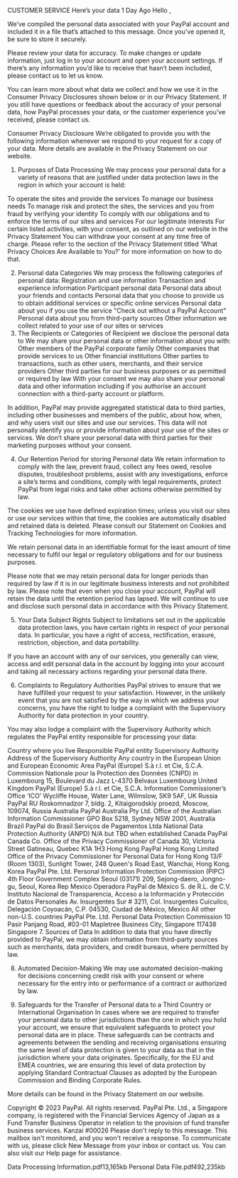 
CUSTOMER SERVICE
Here’s your data
1 Day Ago
Hello <username>,

We’ve compiled the personal data associated with your PayPal account and included it in a file that’s attached to this message. Once you’ve opened it, be sure to store it securely.

Please review your data for accuracy. To make changes or update information, just log in to your account and open your account settings. If there’s any information you’d like to receive that hasn’t been included, please contact us to let us know. 

You can learn more about what data we collect and how we use it in the Consumer Privacy Disclosures shown below or in our Privacy Statement. If you still have questions or feedback about the accuracy of your personal data, how PayPal processes your data, or the customer experience you’ve received, please contact us.

Consumer Privacy Disclosure
We’re obligated to provide you with the following information whenever we respond to your request for a copy of your data. More details are available in the Privacy Statement on our website.

1. Purposes of Data Processing
We may process your personal data for a variety of reasons that are justified under data protection laws in the region in which your account is held:   

To operate the sites and provide the services
To manage our business needs
To manage risk and protect the sites, the services and you from fraud by verifying your identity
To comply with our obligations and to enforce the terms of our sites and services
For our legitimate interests
For certain listed activities, with your consent, as outlined on our website in the Privacy Statement
You can withdraw your consent at any time free of charge. Please refer to the section of the Privacy Statement titled ‘What Privacy Choices Are Available to You?’ for more information on how to do that.

2. Personal data Categories
We may process the following categories of personal data:
Registration and use information
Transaction and experience information
Participant personal data
Personal data about your friends and contacts
Personal data that you choose to provide us to obtain additional services or specific online services
Personal data about you if you use the service "Check out without a PayPal Account"
Personal data about you from third-party sources
Other information we collect related to your use of our sites or services
3. The Recipients or Categories of Recipient we disclose the personal data to
We may share your personal data or other information about you with:
Other members of the PayPal corporate family
Other companies that provide services to us
Other financial institutions
Other parties to transactions, such as other users, merchants, and their service providers
Other third parties for our business purposes or as permitted or required by law
With your consent we may also share your personal data and other information including if you authorise an account connection with a third-party account or platform.
 
In addition, PayPal may provide aggregated statistical data to third parties, including other businesses and members of the public, about how, when, and why users visit our sites and use our services. This data will not personally identify you or provide information about your use of the sites or services. We don’t share your personal data with third parties for their marketing purposes without your consent.
 
4. Our Retention Period for storing Personal data
We retain information to comply with the law, prevent fraud, collect any fees owed, resolve disputes, troubleshoot problems, assist with any investigations, enforce a site’s terms and conditions, comply with legal requirements, protect PayPal from legal risks and take other actions otherwise permitted by law.
 
The cookies we use have defined expiration times; unless you visit our sites or use our services within that time, the cookies are automatically disabled and retained data is deleted. Please consult our Statement on Cookies and Tracking Technologies for more information.
 
We retain personal data in an identifiable format for the least amount of time necessary to fulfil our legal or regulatory obligations and for our business purposes.
 
Please note that we may retain personal data for longer periods than required by law if it is in our legitimate business interests and not prohibited by law. Please note that even when you close your account, PayPal will retain the data until the retention period has lapsed. We will continue to use and disclose such personal data in accordance with this Privacy Statement.
 
5. Your Data Subject Rights
Subject to limitations set out in the applicable data protection laws, you have certain rights in respect of your personal data. In particular, you have a right of access, rectification, erasure, restriction, objection, and data portability.
 
If you have an account with any of our services, you generally can view, access and edit personal data in the account by logging into your account and taking all necessary actions regarding your personal data there.
 
6. Complaints to Regulatory Authorities
PayPal strives to ensure that we have fulfilled your request to your satisfaction. However, in the unlikely event that you are not satisfied by the way in which we address your concerns, you have the right to lodge a complaint with the Supervisory Authority for data protection in your country.
 
You may also lodge a complaint with the Supervisory Authority which regulates the PayPal entity responsible for processing your data:
 
Country where you live	Responsible PayPal entity	Supervisory Authority	Address of the Supervisory Authority
Any country in the European Union and European Economic Area	PayPal (Europe) S.à r.l. et Cie, S.C.A.	Commission Nationale pour la Protection des Données (CNPD) in Luxembourg	15, Boulevard du Jazz
L-4370 Belvaux
Luxembourg
United Kingdom	PayPal (Europe) S.à r.l. et Cie, S.C.A.	Information Commissioner’s Office ‘ICO’	Wycliffe House, Water Lane, Wilmslow, SK9 5AF, UK
Russia	PayPal RU	Roskomnadzor	7, bldg.
2, Kitaigorodskiy proezd,
Moscow,
109074,
Russia
Australia	PayPal Australia Pty Ltd.	Office of the Australian Information Commissioner	GPO Box 5218,
Sydney NSW 2001,
Australia
Brazil	PayPal do Brasil Serviços de Pagamentos Ltda	National Data Protection Authority (ANPD)	N/A but TBD when established
Canada	PayPal Canada Co.	Office of the Privacy Commissioner of Canada	30, Victoria Street
 Gatineau, Quebec
 K1A 1H3
Hong Kong	PayPal Hong Kong Limited	Office of the Privacy Commissioner for Personal Data for Hong Kong	13/F (Room 1303),
Sunlight Tower,
 248 Queen's Road East,
 Wanchai,
 Hong Kong.
Korea	PayPal Pte. Ltd.	Personal Information Protection Commission (PIPC)	4th Floor
Government Complex Seoul
(03171) 209, Sejong-daero, Jongno-gu, Seoul, Korea Rep
Mexico	Operadora PayPal de México S. de R.L. de C.V.	Instituto Nacional de Transparencia, Acceso a la Información y Protección de Datos Personales	Av. Insurgentes Sur # 3211,
Col. Insurgentes Cuicuilco,
Delegación Coyoacán,
C.P. 04530,
Ciudad de México,
Mexico
All other non-U.S. countries	PayPal Pte. Ltd.	Personal Data Protection Commission	10 Pasir Panjang Road,
#03-01 Mapletree Business City,
Singapore 117438
Singapore
7. Sources of Data
In addition to data that you have directly provided to PayPal, we may obtain information from third-party sources such as merchants, data providers, and credit bureaus, where permitted by law.
 
8. Automated Decision-Making
We may use automated decision-making for decisions concerning credit risk with your consent or where necessary for the entry into or performance of a contract or authorized by law.
 
9. Safeguards for the Transfer of Personal data to a Third Country or International Organisation
In cases where we are required to transfer your personal data to other jurisdictions than the one in which you hold your account, we ensure that equivalent safeguards to protect your personal data are in place. These safeguards can be contracts and agreements between the sending and receiving organisations ensuring the same level of data protection is given to your data as that in the jurisdiction where your data originates. Specifically, for the EU and EMEA countries, we are ensuring this level of data protection by applying Standard Contractual Clauses as adopted by the European Commission and Binding Corporate Rules.
 
More details can be found in the Privacy Statement on our website.

Copyright © 2023 PayPal. All rights reserved. PayPal Pte. Ltd., a Singapore company, is registered with the Financial Services Agency of Japan as a Fund Transfer Business Operator in relation to the provision of fund transfer business services. Kanzai #00026
Please don't reply to this message. This mailbox isn't monitored, and you won't receive a response. To communicate with us, please click New Message from your inbox or contact us. You can also visit our Help page for assistance.

Data Processing Information.pdf13,165kb
Personal Data File.pdf492,235kb